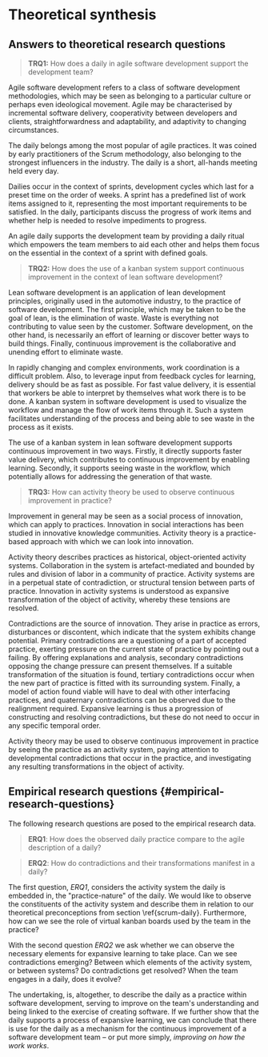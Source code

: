 
# Theoretical synthesis

## Answers to theoretical research questions

> **TRQ1:** How does a daily in agile software development support the development team?

Agile software development refers to a class of software development methodologies, which may be seen as belonging to a particular culture or perhaps even ideological movement. Agile may be characterised by incremental software delivery, cooperativity between developers and clients, straightforwardness and adaptability, and adaptivity to changing circumstances.

The daily belongs among the most popular of agile practices. It was coined by early practitioners of the Scrum methodology, also belonging to the strongest influencers in the industry. The daily is a short, all-hands meeting held every day.

Dailies occur in the context of sprints, development cycles which last for a preset time on the order of weeks. A sprint has a predefined list of work items assigned to it, representing the most important requirements to be satisfied.
In the daily, participants discuss the progress of work items and whether help is needed to resolve impediments to progress.

An agile daily supports the development team by providing a daily ritual which empowers the team members to aid each other and helps them focus on the essential in the context of a sprint with defined goals.

> **TRQ2:** How does the use of a kanban system support continuous improvement in the context of lean software development?

Lean software development is an application of lean development principles, originally used in the automotive industry, to the practice of software development. The first principle, which may be taken to be the goal of lean, is the elimination of waste. Waste is everything not contributing to value seen by the customer. Software development, on the other hand, is necessarily an effort of learning or discover better ways to build things. Finally, continuous improvement is the collaborative and unending effort to eliminate waste.

In rapidly changing and complex environments, work coordination is a difficult problem. Also, to leverage input from feedback cycles for learning, delivery should be as fast as possible. For fast value delivery, it is essential that workers be able to interpret by themselves what work there is to be done. A kanban system in software development is used to visualize the workflow and manage the flow of work items through it. Such a system facilitates understanding of the process and being able to see waste in the process as it exists.

The use of a kanban system in lean software development supports continuous improvement in two ways. Firstly, it directly supports faster value delivery, which contributes to continuous improvement by enabling learning. Secondly, it supports seeing waste in the workflow, which potentially allows for addressing the generation of that waste.

> **TRQ3:** How can activity theory be used to observe continuous improvement in practice?

Improvement in general may be seen as a social process of innovation, which can apply to practices. Innovation in social interactions has been studied in innovative knowledge communities. Activity theory is a practice-based approach with which we can look into innovation.

Activity theory describes practices as historical, object-oriented activity systems. Collaboration in the system is artefact-mediated and bounded by rules and division of labor in a community of practice. Activity systems are in a perpetual state of contradiction, or structural tension between parts of practice. Innovation in activity systems is understood as expansive transformation of the object of activity, whereby these tensions are resolved.

Contradictions are the source of innovation. They arise in practice as errors, disturbances or discontent, which indicate that the system exhibits change potential. Primary contradictions are a questioning of a part of accepted practice, exerting pressure on the current state of practice by pointing out a failing. By offering explanations and analysis, secondary contradictions opposing the change pressure can present themselves. If a suitable transformation of the situation is found, tertiary contradictions occur when the new part of practice is fitted with its surrounding system. Finally, a model of action found viable will have to deal with other interfacing practices, and quaternary contradictions can be observed due to the realignment required. Expansive learning is thus a progression of constructing and resolving contradictions, but these do not need to occur in any specific temporal order.

Activity theory may be used to observe continuous improvement in practice by seeing the practice as an activity system, paying attention to developmental contradictions that occur in the practice, and investigating any resulting transformations in the object of activity.

## Empirical research questions {#empirical-research-questions}

The following research questions are posed to the empirical research data.

> **ERQ1**: How does the observed daily practice compare to the agile description of a daily?

> **ERQ2**: How do contradictions and their transformations manifest in a daily?

The first question, *ERQ1*, considers the activity system the daily is embedded in, the "practice-nature" of the daily. We would like to observe the constituents of the activity system and describe them in relation to our theoretical preconceptions from section \ref{scrum-daily}. Furthermore, how can we see the role of virtual kanban boards used by the team in the practice?

With the second question *ERQ2* we ask whether we can observe the necessary elements for expansive learning to take place. Can we see contradictions emerging? Between which elements of the activity system, or between systems? Do contradictions get resolved? When the team engages in a daily, does it evolve?

The undertaking, is, altogether, to describe the daily as a practice within software development, serving to improve on the team's understanding and being linked to the exercise of creating software. If we further show that the daily supports a process of expansive learning, we can conclude that there is use for the daily as a mechanism for the continuous improvement of a software development team – or put more simply, *improving on how the work works*.
